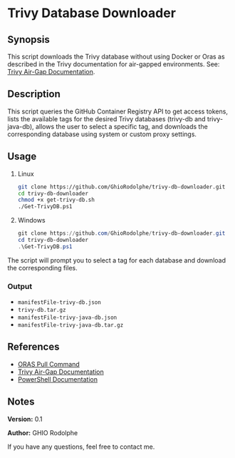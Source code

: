 # Trivy Database Downloader

## Synopsis
This script downloads the Trivy database without using Docker or Oras as described in the Trivy documentation for air-gapped environments. See: [Trivy Air-Gap Documentation](https://aquasecurity.github.io/trivy/v0.42/docs/advanced/air-gap/#transfer-the-db-files-into-the-air-gapped-environment).

## Description
This script queries the GitHub Container Registry API to get access tokens, lists the available tags for the desired Trivy databases (trivy-db and trivy-java-db), allows the user to select a specific tag, and downloads the corresponding database using system or custom proxy settings. 

## Usage
1. Linux
   ```sh
   git clone https://github.com/GhioRodolphe/trivy-db-downloader.git
   cd trivy-db-downloader
   chmod +x get-trivy-db.sh
   ./Get-TrivyDB.ps1
   ```
2. Windows
   ```powershell
   git clone https://github.com/GhioRodolphe/trivy-db-downloader.git
   cd trivy-db-downloader
   .\Get-TrivyDB.ps1
   ```
The script will prompt you to select a tag for each database and download the corresponding files.

### Output
- `manifestFile-trivy-db.json`
- `trivy-db.tar.gz`
- `manifestFile-trivy-java-db.json`
- `manifestFile-trivy-java-db.tar.gz`

## References
- [ORAS Pull Command](https://oras.land/docs/commands/oras_pull/)
- [Trivy Air-Gap Documentation](https://aquasecurity.github.io/trivy/v0.42/docs/advanced/air-gap/#transfer-the-db-files-into-the-air-gapped-environment)
- [PowerShell Documentation](https://learn.microsoft.com/en-us/powershell/)

## Notes
**Version:** 0.1

**Author:** GHIO Rodolphe

If you have any questions, feel free to contact me.

